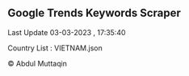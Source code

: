 

## Google Trends Keywords Scraper 
 
Last Update 03-03-2023 , 17:35:40

Country List :
VIETNAM.json



© Abdul Muttaqin 
